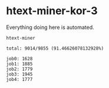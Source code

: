 # htext-miner-kor-3

Everything doing here is automated.

```
htext-miner

total: 9014/9855 (91.46626078132928%)

job0: 1628
job1: 1885
job2: 1779
job3: 1945
job4: 1777
```